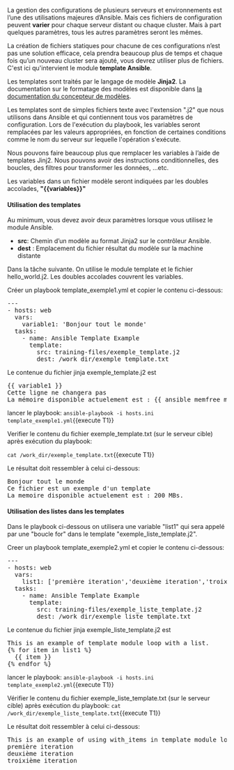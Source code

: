 
La gestion des configurations de plusieurs serveurs et environnements est l’une des utilisations majeures d’Ansible. Mais ces fichiers de configuration peuvent **varier** pour chaque serveur distant ou chaque cluster. Mais à part quelques paramètres, tous les autres paramètres seront les mêmes. 

La création de fichiers statiques pour chacune de ces configurations n’est pas une solution efficace, cela prendra beaucoup plus de temps et chaque fois qu’un nouveau cluster sera ajouté, vous devrez utiliser plus de fichiers. C'est ici qu'intervient le module **template Ansible**.

Les templates sont traités par le langage de modèle **Jinja2**. La documentation sur le formatage des modèles est disponible dans [la documentation du concepteur de modèles](http://jinja.pocoo.org/docs/templates).

Les templates sont de simples fichiers texte avec l'extension ".j2"  que nous utilisons dans Ansible et qui contiennent tous vos paramètres de configuration. Lors de l'exécution du playbook, les variables seront remplacées par les valeurs appropriées, en fonction de certaines conditions comme le nom du serveur sur lequelle l'opération s'exécute. 

Nous pouvons faire beaucoup plus que remplacer les variables à l’aide de templates Jinj2. Nous pouvons avoir des instructions conditionnelles, des boucles, des filtres pour transformer les données, ...etc.

Les variables dans un fichier modèle seront indiquées par les doubles accolades, **"{{variables}}"**
  

#### Utilisation des templates

Au minimum, vous devez avoir deux paramètres lorsque vous utilisez le module Ansible.

- **src**: Chemin d’un modèle au format Jinja2 sur le contrôleur Ansible.
- **dest** : Emplacement du fichier résultat du modèle sur la machine distante

Dans la tâche suivante. On utilise le module template et le fichier hello_world.j2. Les doubles accolades couvrent les variables.

Créer un playbook template_exemple1.yml et copier le contenu ci-dessous:

<pre class="file">
---
- hosts: web
  vars:
    variable1: 'Bonjour tout le monde'
  tasks:
    - name: Ansible Template Example
      template:
        src: training-files/exemple_template.j2
        dest: /work_dir/exemple_template.txt
</pre>

Le contenue du fichier jinja exemple_template.j2 est 

<pre class="file">
{{ variable1 }}
Cette ligne ne changera pas
La mémoire disponible actuelement est : {{ ansible_memfree_mb }} MBs.
</pre>

lancer le playbook: `ansible-playbook -i hosts.ini template_exemple1.yml`{{execute T1}}

Verifier le contenu du fichier exemple_template.txt (sur le serveur cible) après exécution du playbook:

`cat /work_dir/exemple_template.txt`{{execute T1}}

Le résultat doit ressembler à celui ci-dessous:
<pre class="file">
Bonjour tout le monde
Ce fichier est un exemple d'un template
La memoire disponible actuelement est : 200 MBs.
</pre>

#### Utilisation des listes dans les templates
Dans le playbook ci-dessous on utilisera une variable "list1" qui sera appelé par une "boucle for" dans le template "exemple_liste_template.j2".

Creer un playbook template_exemple2.yml et copier le contenu ci-dessous:

<pre class="file">
---
- hosts: web
  vars:
    list1: ['première iteration','deuxième iteration','troixième iteration']
  tasks:
    - name: Ansible Template Example
      template:
        src: training-files/exemple_liste_template.j2
        dest: /work_dir/exemple_liste_template.txt
</pre>

Le contenue du fichier jinja exemple_liste_template.j2 est 

<pre class="file">
This is an example of template module loop with a list.
{% for item in list1 %}
  {{ item }}
{% endfor %}
</pre>

lancer le playbook: `ansible-playbook -i hosts.ini template_exemple2.yml`{{execute T1}}

Vérifier le contenu du fichier exemple_liste_template.txt (sur le serveur cible) après exécution du playbook:
`cat /work_dir/exemple_liste_template.txt`{{execute T1}}

Le résultat doit ressembler à celui ci-dessous:
<pre class="file">
This is an example of using with_items in template module loop with a list.
première iteration
deuxième iteration
troixième iteration
</pre>
